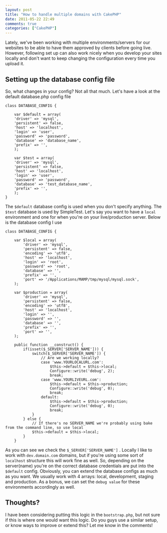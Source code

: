 ```yaml
---
layout: post
title: "How to handle multiple domains with CakePHP"
date: 2011-05-22 22:49
comments: true
categories: ["CakePHP"]
---
```


Lately, we've been working with multiple environments/servers for our websites to be able to have them approved by clients before going live. However, following set up can also work nicely when you develop your sites locally and don't want to keep changing the configuration every time you upload it.

<!--more-->

## Setting up the database config file

So, what changes in your config? Not all that much. Let's have a look at the default database.php config file

    class DATABASE_CONFIG {
    
        var $default = array(
        'driver' => 'mysql',
        'persistent' => false,
        'host' => 'localhost',
        'login' => 'user',
        'password' => 'password',
        'database' => 'database_name',
        'prefix' => '',
        );
    
        var $test = array(
        'driver' => 'mysql',
        'persistent' => false,
        'host' => 'localhost',
        'login' => 'user',
        'password' => 'password',
        'database' => 'test_database_name',
        'prefix' => '',
        );
    }
    

The `$default` database config is used when you don't specify anything. The `$test` database is used by SimpleTest. Let's say you want to have a `local` environment and one for when you're on your live/production server. Below is the database config I use

    class DATABASE_CONFIG {
    
        var $local = array(
            'driver' => 'mysql',
            'persistent' => false,
            'encoding' => 'utf8',
            'host' => 'localhost',
            'login' => 'root',
            'password' => 'root',
            'database' => '',
            'prefix' => '',
            'port' => '/Applications/MAMP/tmp/mysql/mysql.sock',
        );
    
        var $production = array(
            'driver' => 'mysql',
            'persistent' => false,
            'encoding' => 'utf8',
            'host' => 'localhost',
            'login' => '',
            'password' => '',
            'database' => '',
            'prefix' => '',
            'port' => '',
        );
    
        public function __construct() {
            if(isset($_SERVER['SERVER_NAME'])) {
                switch($_SERVER['SERVER_NAME']) {
                    // Are we working locally?
                    case 'www.YOURLOCALURL.com':
                        $this->default = $this->local;
                        Configure::write('debug', 2);
                        break;
                    case 'www.YOURLIVEURL.com':
                        $this->default = $this->production;
                        Configure::write('debug', 0);
                        break;
                    default:
                        $this->default = $this->production;
                        Configure::write('debug', 0);
                        break;
                }
            } else {
                // If there's no SERVER_NAME we're probably using bake from the command line, so use local
                $this->default = $this->local;
            }
        }
    

As you can see we check the `$_SERVER['SERVER_NAME']` . Locally I like to work with `dev.domain.com` domains, but if you're using some sort of `localhost` structure this will work fine as well. So, depending on the server(name) you're on the correct database credentials are put into the `$default` config. Obviously, you can extend the database configs as much as you want. We usually work with 4 arrays: local, development, staging and production. As a bonus, we can set the `debug value` for these environments accordingly as well.

## Thoughts?

I have been considering putting this logic in the `bootstrap.php`, but not sure if this is where one would want this logic. Do you guys use a similar setup, or know ways to improve or extend this? Let me know in the comments!